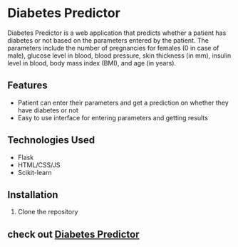 # Diabetes Predictor

Diabetes Predictor is a web application that predicts whether a patient has diabetes or not based on the parameters entered by the patient. The parameters include the number of pregnancies for females (0 in case of male), glucose level in blood, blood pressure, skin thickness (in mm), insulin level in blood, body mass index (BMI), and age (in years).

## Features

- Patient can enter their parameters and get a prediction on whether they have diabetes or not
- Easy to use interface for entering parameters and getting results

## Technologies Used

- Flask
- HTML/CSS/JS
- Scikit-learn

## Installation

1. Clone the repository

## check out [Diabetes Predictor](https://dmdiabetespredictor.onrender.com)

